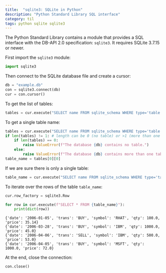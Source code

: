```yaml
---
title:  "sqlite3: SQLite in Python"
description: "Python Standard Library SQL interface"
category: til
tags: python sqlite sqlite3
---
```


The Python Standard Library contains a module that provides a SQL interface with the DB-API 2.0 specification: 
`sqlite3`. It requires SQLite 3.7.15 or newer.

First import the `sqlite3` module:
```python
import sqlite3
```

Then connect to the SQLite database file and create a cursor:
```python
db = "example.db"
con = sqlite3.connect(db)
cur = con.cursor()
```

To get the list of tables:
```python
tables = cur.execute("SELECT name FROM sqlite_schema WHERE type='table'").fetchall()
```

To get a single table name:
```python
tables = cur.execute("SELECT name FROM sqlite_schema WHERE type='table'").fetchall()
if len(tables) != 1: # length can be 0 (no table) or >1 (more than one table)
    if len(tables) == 0:
        raise ValueError(f"The database {db} contains no table.")
    else:
        raise ValueError(f"The database {db} contains more than one table: {[table[0] for table in tables]}.")
table_name = tables[0][0]
```
If we are sure there is only a single table:
```python
table_name = cur.execute("SELECT name FROM sqlite_schema WHERE type='table'").fetchone()[0]
```

To iterate over the rows of the table `table_name`:
```python
cur.row_factory = sqlite3.Row

for row in cur.execute(f"SELECT * FROM {table_name}"):
    print(dict(row))
```
```
{'date': '2006-01-05', 'trans': 'BUY', 'symbol': 'RHAT', 'qty': 100.0, 'price': 35.14}
{'date': '2006-03-28', 'trans': 'BUY', 'symbol': 'IBM', 'qty': 1000.0, 'price': 45.0}
{'date': '2006-04-06', 'trans': 'SELL', 'symbol': 'IBM', 'qty': 500.0, 'price': 53.0}
{'date': '2006-04-05', 'trans': 'BUY', 'symbol': 'MSFT', 'qty': 1000.0, 'price': 72.0}
```

At the end, close the connection:
```python
con.close()
```
